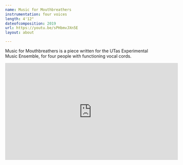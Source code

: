 ```yaml
---
name: Music for Mouthbreathers
instrumentation: four voices
length: 4'12"
dateofcomposition: 2019
url: https://youtu.be/sPHbmvJXn5E
layout: about

---
```

Music for Mouthbreathers is a piece written for the UTas Experimental Music Ensemble, for four people with functioning vocal cords.

<iframe width="560" height="315" src="https://www.youtube.com/embed/sPHbmvJXn5E" frameborder="0" allow="accelerometer; autoplay; encrypted-media; gyroscope; picture-in-picture" allowfullscreen></iframe>